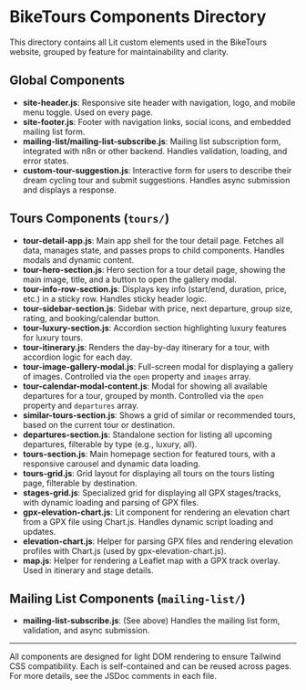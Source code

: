 
# BikeTours Components Directory

This directory contains all Lit custom elements used in the BikeTours website, grouped by feature for maintainability and clarity.

## Global Components

- **site-header.js**: Responsive site header with navigation, logo, and mobile menu toggle. Used on every page.
- **site-footer.js**: Footer with navigation links, social icons, and embedded mailing list form.
- **mailing-list/mailing-list-subscribe.js**: Mailing list subscription form, integrated with n8n or other backend. Handles validation, loading, and error states.
- **custom-tour-suggestion.js**: Interactive form for users to describe their dream cycling tour and submit suggestions. Handles async submission and displays a response.

## Tours Components (`tours/`)

- **tour-detail-app.js**: Main app shell for the tour detail page. Fetches all data, manages state, and passes props to child components. Handles modals and dynamic content.
- **tour-hero-section.js**: Hero section for a tour detail page, showing the main image, title, and a button to open the gallery modal.
- **tour-info-row-section.js**: Displays key info (start/end, duration, price, etc.) in a sticky row. Handles sticky header logic.
- **tour-sidebar-section.js**: Sidebar with price, next departure, group size, rating, and booking/calendar button.
- **tour-luxury-section.js**: Accordion section highlighting luxury features for luxury tours.
- **tour-itinerary.js**: Renders the day-by-day itinerary for a tour, with accordion logic for each day.
- **tour-image-gallery-modal.js**: Full-screen modal for displaying a gallery of images. Controlled via the `open` property and `images` array.
- **tour-calendar-modal-content.js**: Modal for showing all available departures for a tour, grouped by month. Controlled via the `open` property and `departures` array.
- **similar-tours-section.js**: Shows a grid of similar or recommended tours, based on the current tour or destination.
- **departures-section.js**: Standalone section for listing all upcoming departures, filterable by type (e.g., luxury, all).
- **tours-section.js**: Main homepage section for featured tours, with a responsive carousel and dynamic data loading.
- **tours-grid.js**: Grid layout for displaying all tours on the tours listing page, filterable by destination.
- **stages-grid.js**: Specialized grid for displaying all GPX stages/tracks, with dynamic loading and parsing of GPX files.
- **gpx-elevation-chart.js**: Lit component for rendering an elevation chart from a GPX file using Chart.js. Handles dynamic script loading and updates.
- **elevation-chart.js**: Helper for parsing GPX files and rendering elevation profiles with Chart.js (used by gpx-elevation-chart.js).
- **map.js**: Helper for rendering a Leaflet map with a GPX track overlay. Used in itinerary and stage details.

## Mailing List Components (`mailing-list/`)

- **mailing-list-subscribe.js**: (See above) Handles the mailing list form, validation, and async submission.

---

All components are designed for light DOM rendering to ensure Tailwind CSS compatibility. Each is self-contained and can be reused across pages. For more details, see the JSDoc comments in each file.
